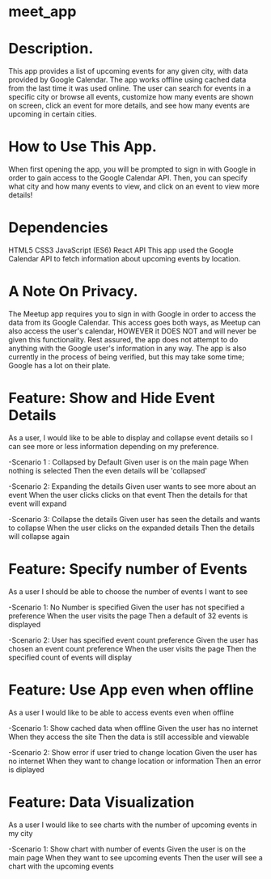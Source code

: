 # meet_app

# Description.
This app provides a list of upcoming events for any given city, with data provided by Google Calendar. The app works offline using cached data from the last time it was used online. The user can search for events in a specific city or browse all events, customize how many events are shown on screen, click an event for more details, and see how many events are upcoming in certain cities.

# How to Use This App.
When first opening the app, you will be prompted to sign in with Google in order to gain access to the Google Calendar API. Then, you can specify what city and how many events to view, and click on an event to view more details!

# Dependencies
HTML5
CSS3
JavaScript (ES6)
React
API
This app used the Google Calendar API to fetch information about upcoming events by location.

# A Note On Privacy.
The Meetup app requires you to sign in with Google in order to access the data from its Google Calendar. This access goes both ways, as Meetup can also access the user's calendar, HOWEVER it DOES NOT and will never be given this functionality. Rest assured, the app does not attempt to do anything with the Google user's information in any way. The app is also currently in the process of being verified, but this may take some time; Google has a lot on their plate.

# Feature: Show and Hide Event Details
As a user, I would like to be able to display and collapse event details so I can see more or less information depending on my preference.

-Scenario 1 : Collapsed by Default
Given user is on the main page
When nothing is selected
Then the even details will be 'collapsed'

-Scenario 2: Expanding the details
Given user wants to see more about an event
When the user clicks clicks on that event
Then the details for that event will expand

-Scenario 3: Collapse the details
Given user has seen the details and wants to collapse
When the user clicks on the expanded details
Then the details will collapse again

# Feature: Specify number of Events
As a user I should be able to choose the number of events I want to see

-Scenario 1: No Number is specified
Given the user has not specified a preference
When the user visits the page
Then a default of 32 events is displayed

-Scenario 2: User has specified event count preference
Given the user has chosen an event count preference
When the user visits the page
Then the specified count of events will display

# Feature: Use App even when offline
As a user I would like to be able to access events even when offline

-Scenario 1: Show cached data when offline
Given the user has no internet
When they access the site
Then the data is still accessible and viewable

-Scenario 2: Show error if user tried to change location
Given the user has no internet
When they want to change location or information
Then an error is diplayed

# Feature: Data Visualization
As a user I would like to see charts with the number of upcoming events in my city

-Scenario 1: Show chart with number of events
Given the user is on the main page
When they want to see upcoming events
Then the user will see a chart with the upcoming events
